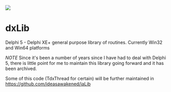 ![](https://tokei.rs/b1/github/darianmiller/dxLib)

dxLib
======

Delphi 5 - Delphi XE+ general purpose library of routines.
Currently Win32 and Win64 platforms

*NOTE* Since it's been a number of years since I have had to deal with Delphi 5, there is little point for me to maintain this library going forward and it has been archived.

Some of this code (TdxThread for certain) will be further maintained in https://github.com/ideasawakened/iaLib
